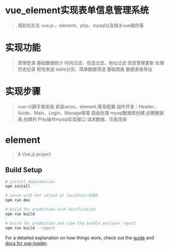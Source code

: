 # vue_element实现表单信息管理系统

> 用到的东东 vue.js 、element、php、mysql以及相关vue插件等

# 实现功能

> 管理登录
> 基础数据统计
> 时间过滤、信息过滤、地址过滤
> 信息管理更新
> 处理历史纪录
> 短信发送
> table分页、简单数据筛选
> 基础图表
> 数据表格导出

# 实现步骤

> vue-cli脚手架安装
> 安装axios，element,等及配置
> 组件开发：Header、Aside、Main、Login、Manage等等
> 路由处理
> mysql数据库创建,创建数据表,创建列
> PHp操作mysql实现接口
> 请求数据、页面渲染

# element

> A Vue.js project

## Build Setup

``` bash
# install dependencies
npm install

# serve with hot reload at localhost:8080
npm run dev

# build for production with minification
npm run build

# build for production and view the bundle analyzer report
npm run build --report
```

For a detailed explanation on how things work, check out the [guide](http://vuejs-templates.github.io/webpack/) and [docs for vue-loader](http://vuejs.github.io/vue-loader).

